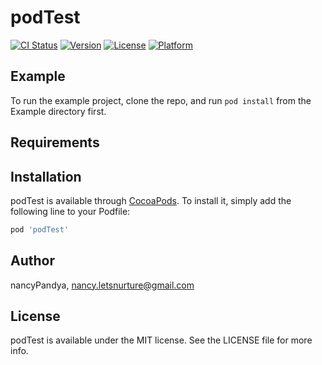 # podTest

[![CI Status](http://img.shields.io/travis/nancyPandya/podTest.svg?style=flat)](https://travis-ci.org/nancyPandya/podTest)
[![Version](https://img.shields.io/cocoapods/v/podTest.svg?style=flat)](http://cocoapods.org/pods/podTest)
[![License](https://img.shields.io/cocoapods/l/podTest.svg?style=flat)](http://cocoapods.org/pods/podTest)
[![Platform](https://img.shields.io/cocoapods/p/podTest.svg?style=flat)](http://cocoapods.org/pods/podTest)

## Example

To run the example project, clone the repo, and run `pod install` from the Example directory first.

## Requirements

## Installation

podTest is available through [CocoaPods](http://cocoapods.org). To install
it, simply add the following line to your Podfile:

```ruby
pod 'podTest'
```

## Author

nancyPandya, nancy.letsnurture@gmail.com

## License

podTest is available under the MIT license. See the LICENSE file for more info.
